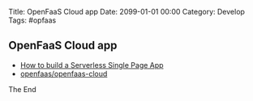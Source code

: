 Title:  OpenFaaS Cloud app
Date: 2099-01-01 00:00
Category: Develop
Tags: #opfaas

## OpenFaaS Cloud app

* [How to build a Serverless Single Page App](https://www.openfaas.com/blog/serverless-single-page-app/)
* [openfaas/openfaas-cloud](https://github.com/openfaas/openfaas-cloud#get-started)

The End